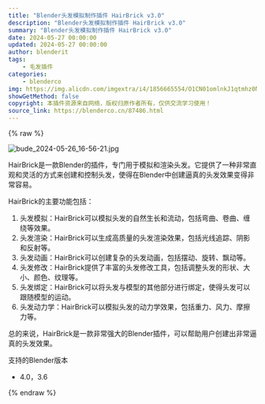 ```yaml
---
title: "Blender头发模拟制作插件 HairBrick v3.0"
description: "Blender头发模拟制作插件 HairBrick v3.0"
summary: "Blender头发模拟制作插件 HairBrick v3.0"
date: 2024-05-27 00:00:00
updated: 2024-05-27 00:00:00
author: blenderit
tags: 
    - 毛发插件
categories:
    - blenderco
img: https://img.alicdn.com/imgextra/i4/1856665554/O1CN01omlnkJ1qtmhz0N6C5_!!1856665554.jpg
showGetMethod: false
copyright: 本插件资源来自网络，版权归原作者所有，仅供交流学习使用！
source_link: https://blenderco.cn/87486.html
---
```


{% raw %}
<p><img src="https://img.alicdn.com/imgextra/i4/1856665554/O1CN01omlnkJ1qtmhz0N6C5_!!1856665554.jpg" alt="bude_2024-05-26_16-56-21.jpg"></p><div>
<div class="chat-window_chat_content__rfNY7 false">
<div class="chat-window_content_gpt__x1lLx">
<div class="ant-spin-nested-loading">
<div class="ant-spin-container">
<div class="code-win_md__EirgT">
<div class="markdown-body cw">
<div class="result-inner end">
<p>HairBrick是一款Blender的插件，专门用于模拟和渲染头发。它提供了一种非常直观和灵活的方式来创建和控制头发，使得在Blender中创建逼真的头发效果变得非常容易。</p>
<p>HairBrick的主要功能包括：</p>
<ol>
<li>头发模拟：HairBrick可以模拟头发的自然生长和流动，包括弯曲、卷曲、缠绕等效果。</li>
<li>头发渲染：HairBrick可以生成高质量的头发渲染效果，包括光线追踪、阴影和反射等。</li>
<li>头发动画：HairBrick可以创建复杂的头发动画，包括摆动、旋转、飘动等。</li>
<li>头发修改：HairBrick提供了丰富的头发修改工具，包括调整头发的形状、大小、颜色、纹理等。</li>
<li>头发绑定：HairBrick可以将头发与模型的其他部分进行绑定，使得头发可以跟随模型的运动。</li>
<li>头发动力学：HairBrick可以模拟头发的动力学效果，包括重力、风力、摩擦力等。</li>
</ol>
<p>总的来说，HairBrick是一款非常强大的Blender插件，可以帮助用户创建出非常逼真的头发效果。</p>
</div>
</div>
</div>
</div>
</div>
<div class="chat-window_content_gpt_bottom__naTzB">
<div class="chat-window_feedback_wrapper__OWvsp">
<div>
<div class="audio-animate_audio_play_wrap__b0LEu">支持的Blender版本</div>
<div></div>
<ul>
<li>4.0，3.6</li>
</ul>
</div>
</div>
</div>
</div>
</div>
</div>
<div style="display: none">blenderco</div>
{% endraw %}